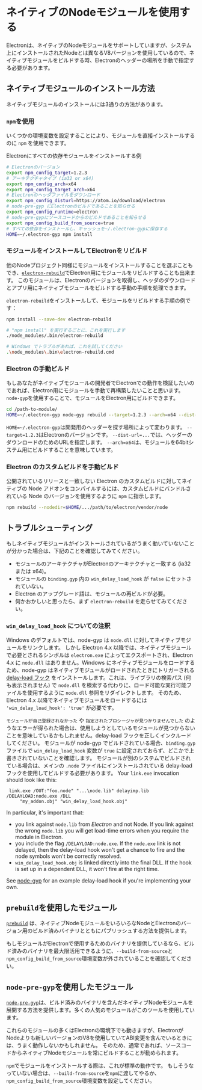 # ネイティブのNodeモジュールを使用する

Electronは、ネイティブのNodeモジュールをサポートしていますが、システム上にインストールされたNodeとは異なるV8バージョンを使用しているので、ネイティブモジュールをビルドする時、Electronのヘッダーの場所を手動で指定する必要があります。

## ネイティブモジュールのインストール方法

ネイティブモジュールのインストールには3通りの方法があります。

### `npm`を使用

いくつかの環境変数を設定することにより、モジュールを直接インストールするのに `npm` を使用できます。

Electronにすべての依存モジュールをインストールする例

```sh
# Electronのバージョン
export npm_config_target=1.2.3
# アーキテクチャタイプ (ia32 or x64)
export npm_config_arch=x64
export npm_config_target_arch=x64
# Electronのヘッダファイルをダウンロード
export npm_config_disturl=https://atom.io/download/electron
# node-pre-gyp にElectronのビルドであることを知らせる
export npm_config_runtime=electron
# node-pre-gypにソースコードからのビルドであることを知らせる
export npm_config_build_from_source=true
# すべての依存をインストールし、キャッシュを~/.electron-gypに保存する
HOME=~/.electron-gyp npm install
```

### モジュールをインストールしてElectronをリビルド

他のNodeプロジェクト同様にモジュールをインストールすることを選ぶこともでき、[`electron-rebuild`](https://github.com/paulcbetts/electron-rebuild)でElectron用にモジュールをリビルドすることも出来ます。 このモジュールは、Electronのバージョンを取得し、ヘッダのダウンロードとアプリ用にネイティブモジュールをビルドする手動の手順を処理できます。

`electron-rebuild`をインストールして、モジュールをリビルドする手順の例です：

```sh
npm install --save-dev electron-rebuild

# "npm install" を実行するごとに、これを実行します
./node_modules/.bin/electron-rebuild

# Windows でトラブルがあれば、これを試してください
.\node_modules\.bin\electron-rebuild.cmd
```

### Electron の手動ビルド

もしあなたがネイティブモジュールの開発者でElectronでの動作を検証したいのであれば、Electron用にモジュールを手動で再構築したいことと思います。 `node-gyp`を使用することで、モジュールをElectron用にビルドできます。

```sh
cd /path-to-module/
HOME=~/.electron-gyp node-gyp rebuild --target=1.2.3 --arch=x64 --dist-url=https://atom.io/download/electron
```

`HOME=~/.electron-gyp`は開発用のヘッダーを探す場所によって変わります。 `--target=1.2.3`はElectronのバージョンです。 `--dist-url=...`では、ヘッダーのダウンロードのためのURLを指定します。 `--arch=x64`は、モジュールを64bitシステム用にビルドすることを意味しています。

### Electron のカスタムビルドを手動ビルド

公開されているリリースと一致しない Electron のカスタムビルドに対してネイティブの Node アドオンをコンパイルするには、カスタムビルドにバンドルされている Node のバージョンを使用するように `npm` に指示します。

```sh
npm rebuild --nodedir=$HOME/.../path/to/electron/vendor/node
```

## トラブルシューティング

もしネイティブモジュールがインストールされているがうまく動いていないことが分かった場合は、下記のことを確認してみてください。

- モジュールのアーキテクチャがElectronのアーキテクチャと一致する (ia32 または x64)。
- モジュールの `binding.gyp` 内の `win_delay_load_hook` が `false` にセットされていない。
- Electron のアップグレード語は、モジュールの再ビルドが必要。
- 何かおかしいと思ったら、まず `electron-rebuild` を走らせてみてください。

### `win_delay_load_hook` についての注釈

Windows のデフォルトでは、node-gyp は `node.dll` に対してネイティブモジュールをリンクします。 しかし Electron 4.x 以降では、ネイティブモジュールで必要とされるシンボルは `electron.exe` によってエクスポートされ、Electron 4.x に `node.dll` はありません。Windows にネイティブモジュールをロードするため、node-gyp はネイティブモジュールがロードされたときにトリガーされる [delay-load フック](https://msdn.microsoft.com/en-us/library/z9h1h6ty.aspx) をインストールします。これは、ライブラリの検索パス (何も表示されません) で `node.dll` を検索する代わりに、ロード可能な実行可能ファイルを使用するように `node.dll` 参照をリダイレクトします。 そのため、Electron 4.x 以降でネイティブモジュールをロードするには `'win_delay_load_hook': 'true'` が必要です。

`モジュールが自己登録されなかった` や `指定されたプロシージャが見つかりませんでした` のようなエラーが得られた場合は、使用しようとしているモジュールが見つからないことを意味しているかもしれません。delay-load フックを正しくインクルードしてください。 モジュールが node-gyp でビルドされている場合、`binding.gyp` ファイルで `win_delay_load_hook` 変数が `true` に設定されておらず、どこかで上書きされていないことを確認します。 モジュールが別のシステムでビルドされている場合は、メインの `.node` ファイルにインストールされている delay-load フックを使用してビルドする必要があります。 Your `link.exe` invocation should look like this:

```text
 link.exe /OUT:"foo.node" "...\node.lib" delayimp.lib /DELAYLOAD:node.exe /DLL
     "my_addon.obj" "win_delay_load_hook.obj"
```

In particular, it's important that:

- you link against `node.lib` from *Electron* and not Node. If you link against the wrong `node.lib` you will get load-time errors when you require the module in Electron.
- you include the flag `/DELAYLOAD:node.exe`. If the `node.exe` link is not delayed, then the delay-load hook won't get a chance to fire and the node symbols won't be correctly resolved.
- `win_delay_load_hook.obj` is linked directly into the final DLL. If the hook is set up in a dependent DLL, it won't fire at the right time.

See [node-gyp](https://github.com/nodejs/node-gyp/blob/e2401e1395bef1d3c8acec268b42dc5fb71c4a38/src/win_delay_load_hook.cc) for an example delay-load hook if you're implementing your own.

## `prebuild`を使用したモジュール

[`prebuild`](https://github.com/mafintosh/prebuild) は、ネイティブNodeモジュールをいろいろなNodeとElectronのバージョン用のビルド済みバイナリとともにパブリッシュする方法を提供します。

もしモジュールがElectronで使用するためのバイナリを提供しているなら、ビルド済みのバイナリを最大限活用できるように、`--build-from-source`と `npm_config_build_from_source`環境変数が外されていることを確認してください。

## `node-pre-gyp`を使用したモジュール

[`node-pre-gyp`](https://github.com/mapbox/node-pre-gyp)は、ビルド済みのバイナリを含んだネイティブNodeモジュールを展開する方法を提供します。多くの人気のモジュールがこのツールを使用しています。

これらのモジュールの多くはElectronの環境下でも動きますが、ElectronがNodeよりも新しいバージョンのV8を使用していてABI変更を含んでいるときには、うまく動作しないかもしれません。 そのため、通常であれば、ソースコードからネイティブNodeモジュールを常にビルドすることが勧められます。

`npm`でモジュールをインストールする際は、これが標準の動作です。 もしそうなっていない場合は、`--build-from-source`を`npm`に渡してやるか、`npm_config_build_from_source`環境変数を設定してください。